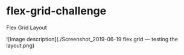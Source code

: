 # flex-grid-challenge
Flex Grid Layout

![Image description](./Screenshot_2019-06-19 flex grid — testing the layout.png)
